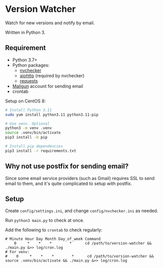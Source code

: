 # Version Watcher

Watch for new versions and notify by email.

Written in Python 3.

## Requirement

* Python 3.7+
* Python packages:
    * [nvchecker](https://github.com/lilydjwg/nvchecker)
    * [aiohttp](https://pypi.org/project/aiohttp/) (required by nvchecker)
    * [requests](https://github.com/kennethreitz/requests)
* [Maligun](https://www.mailgun.com/) account for sending email
* crontab

Setup on CentOS 8:

```bash
# Install Python 3.11
sudo yum install python3.11 python3.11-pip

# Use venv. Optional
python3 -m venv .venv
source .venv/bin/activate
pip3 install -U pip

# Install pip dependencies
pip3 install -r requirements.txt
```

## Why not use postfix for sending email?

Since some email service providers (such as Gmail) requires SSL to send email to them, and it's quite complicated to setup with postfix.

## Setup

Create `config/settings.ini`, and change `config/nvchecker.ini` as needed.

Run `python3 main.py` to check at once.

Add the following to `crontab` to check regularly:

```
# Minute Hour Day Month Day_of_week Command
    0     *    *    *        *      cd /path/to/version-watcher && ./main.py &>> log/cron.log
# For venv:
#    0     *    *    *        *      cd /path/to/version-watcher && source .venv/bin/activate && ./main.py &>> log/cron.log
```
